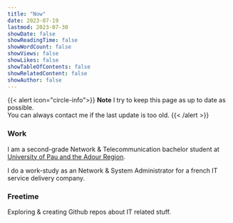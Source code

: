 ```yaml
---
title: "Now"
date: 2023-07-19
lastmod: 2023-07-30
showDate: false
showReadingTime: false
showWordCount: false
showViews: false
showLikes: false
showTableOfContents: false
showRelatedContent: false
showAuthor: false
---
```


{{< alert icon="circle-info">}}
**Note** I try to keep this page as up to date as possible.  
You can always contact me if the last update is too old.
{{< /alert >}}

### Work

I am a second-grade Network & Telecommunication bachelor student at [University of Pau and the Adour Region](https://www.univ-pau.fr/en/home.html).

I do a work-study as an Network & System Administrator for a french IT service delivery company.

### Freetime

Exploring & creating Github repos about IT related stuff.